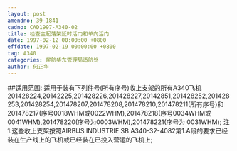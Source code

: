 ```yaml
---
layout: post
amendno: 39-1841
cadno: CAD1997-A340-02
title: 检查主起落架延时活门和单向活门
date: 1997-02-12 00:00:00 +0800
effdate: 1997-02-19 00:00:00 +0800
tag: A340
categories: 民航华东管理局适航处
author: 何正华
---
```


##适用范围:
适用于装有下列件号(所有序号)收上支架的所有A340飞机 201428224,20142225,201428226,201428227,20142851,201428252,201428253,201428254,201478207,201478208,201478210,201478211(所有序号)和201478217(序号0018WHM或0022WHM),201478218(序号0034WHM或0041WHM),201478220(序号为0003WHM),201478221(序号为 0031WHM);
注1:这些收上支架按照AIRBUS INDUSTRIE SB A340-32-4082第1.A段的要求已经装在生产线上的飞机或已经装在已投入营运的飞机上;

